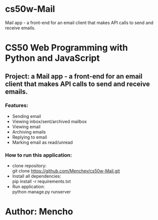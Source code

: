 # cs50w-Mail
Mail app - a front-end for an email client that makes API calls to send and receive emails.

# CS50 Web Programming with Python and JavaScript

## Project: a Mail app - a front-end for an email client that makes API calls to send and receive emails.

### Features:
- Sending email
- Viewing inbox/sent/archived mailbox
- Viewing email
- Archiving emails
- Replying to email
- Marking email as read/unread

### How to run this application:
- clone repository:\
git clone https://github.com/Menchev/cs50w-Mail.git
- Install all dependencies:\
pip install -r requirements.txt
- Run application:\
python manage.py runserver

# Author: Mencho
